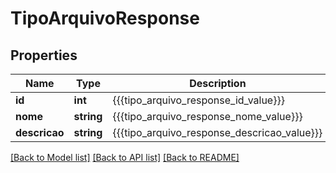 # TipoArquivoResponse

## Properties
Name | Type | Description | Notes
------------ | ------------- | ------------- | -------------
**id** | **int** | {{{tipo_arquivo_response_id_value}}} | [optional] 
**nome** | **string** | {{{tipo_arquivo_response_nome_value}}} | [optional] 
**descricao** | **string** | {{{tipo_arquivo_response_descricao_value}}} | [optional] 

[[Back to Model list]](../README.md#documentation-for-models) [[Back to API list]](../README.md#documentation-for-api-endpoints) [[Back to README]](../README.md)


